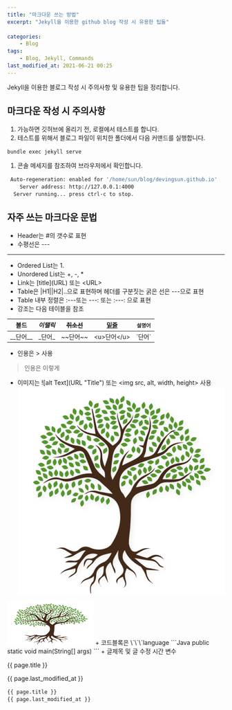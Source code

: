 ```yaml
---
title: "마크다운 쓰는 방법"
excerpt: "Jekyll을 이용한 github blog 작성 시 유용한 팁들"

categories:
    - Blog
tags:
    - Blog, Jekyll, Commands
last_modified_at: 2021-06-21 00:25
---
```

Jekyll을 이용한 블로그 작성 시 주의사항 및 유용한 팁을 정리합니다.

## 마크다운 작성 시 주의사항
1. 가능하면 깃허브에 올리기 전, 로컬에서 테스트를 합니다.
1. 테스트를 위해서 블로그 파일이 위치한 폴더에서 다음 커맨드를 실행합니다.
```bash
bundle exec jekyll serve
```
1. 콘솔 메세지를 참조하여 브라우저에서 확인합니다.
```bash
 Auto-regeneration: enabled for '/home/sun/blog/devingsun.github.io'
    Server address: http://127.0.0.1:4000
  Server running... press ctrl-c to stop.
```



## 자주 쓰는 마크다운 문법

+ Header는 #의 갯수로 표현
+ 수평선은 \-\-\-
---
+ Ordered List는 1.
+ Unordered List는 +, -, *
+ Link는 \[title]\(URL) 또는 \<URL>
+ Table은 \|H1\|\|H2\|..으로 표현하며 헤더를 구분짓는 굵은 선은 \-\-\-으로 표현
+ Table 내부 정렬은 :---또는 ---: 또는 :---: 으로 표현
+ 강조는 다음 테이블을 참조

|__볼드__|_이탤릭_|~~취소선~~|<u>밑줄</u>|`설명어`|
|:---:|:---:|:---:|:---:|:---:|
|\_\_단어\_\_|\_단어\_|\~\~단어\~\~|\<u>단어\</u>|\`단어\`|
+ 인용은 \> 사용 
>인용은 이렇게
+ 이미지는 \!\[alt Text\](URL "Title") 또는 \<img src, alt, width, height> 사용
![나무](../img/Tree.jpg "나무")
<img src="../img/Tree.jpg" alt="나무" width="200" height="100">
+ 코드블록은 \`\`\`language
```Java
public static void main(String[] args)
```
+ 글제목 및 글 수정 시간 변수

\{\{ page.title \}\}

\{\{ page.last_modified_at \}\}
```markdown
{{ page.title }}
{{ page.last_modified_at }}
```
